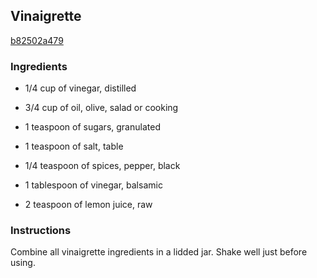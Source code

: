 ## Vinaigrette

[b82502a479](http://www.foodgeeks.com/recipes/4824)

### Ingredients

 - 1/4 cup of vinegar, distilled

 - 3/4 cup of oil, olive, salad or cooking

 - 1 teaspoon of sugars, granulated

 - 1 teaspoon of salt, table

 - 1/4 teaspoon of spices, pepper, black

 - 1 tablespoon of vinegar, balsamic

 - 2 teaspoon of lemon juice, raw

### Instructions

Combine all vinaigrette ingredients in a lidded jar. Shake well just before using.